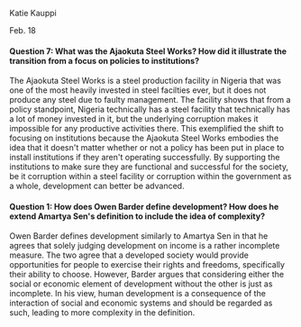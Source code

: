 Katie Kauppi

Feb. 18

#### Question 7: What was the Ajaokuta Steel Works? How did it illustrate the transition from a focus on policies to institutions? ####

The Ajaokuta Steel Works is a steel production facility in Nigeria that was one of the most heavily invested in steel facilties ever, but it does not produce any steel due to faulty management. The facility shows that from a policy standpoint, Nigeria technically has a steel facility that technically has a lot of money invested in it, but the underlying corruption makes it impossible for any productive activities there. This exemplified the shift to focusing on institutions because the Ajaokuta Steel Works embodies the idea that it doesn't matter whether or not a policy has been put in place to install institutions if they aren't operating successfully. By supporting the institutions to make sure they are functional and successful for the society, be it corruption within a steel facility or corruption within the government as a whole, development can better be advanced. 

#### Question 1: How does Owen Barder define development? How does he extend Amartya Sen's definition to include the idea of complexity? ####

Owen Barder defines development similarly to Amartya Sen in that he agrees that solely judging development on income is a rather incomplete measure. The two agree that a developed society would provide opportunities for people to exercise their rights and freedoms, specifically their ability to choose. However, Barder argues that  considering either the social or economic element of development without the other is just as incomplete. In his view, human development is a consequence of the interaction of social and economic systems and should be regarded as such, leading to more complexity in the definition.
